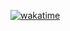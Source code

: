[![wakatime](https://wakatime.com/badge/user/4ebd22bd-458d-4a79-8dad-fc4d2afcb7b3/project/cc66a255-7436-4135-abad-b7bf008fbf10.svg)](https://wakatime.com/badge/user/4ebd22bd-458d-4a79-8dad-fc4d2afcb7b3/project/cc66a255-7436-4135-abad-b7bf008fbf10)
